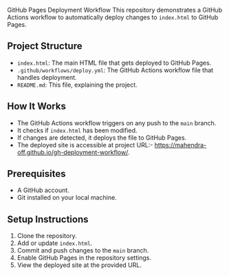 GitHub Pages Deployment Workflow
 This repository demonstrates a GitHub Actions workflow to automatically deploy changes to `index.html` to GitHub Pages.

 ## Project Structure

 - `index.html`: The main HTML file that gets deployed to GitHub Pages.
 - `.github/workflows/deploy.yml`: The GitHub Actions workflow file that handles deployment.
 - `README.md`: This file, explaining the project.

 ## How It Works

 - The GitHub Actions workflow triggers on any push to the `main` branch.
 - It checks if `index.html` has been modified.
 - If changes are detected, it deploys the file to GitHub Pages.
 - The deployed site is accessible at project URL:- https://mahendra-off.github.io/gh-deployment-workflow/.

 ## Prerequisites

 - A GitHub account.
 - Git installed on your local machine.

 ## Setup Instructions

 1. Clone the repository.
 2. Add or update `index.html`.
 3. Commit and push changes to the `main` branch.
 4. Enable GitHub Pages in the repository settings.
 5. View the deployed site at the provided URL.

